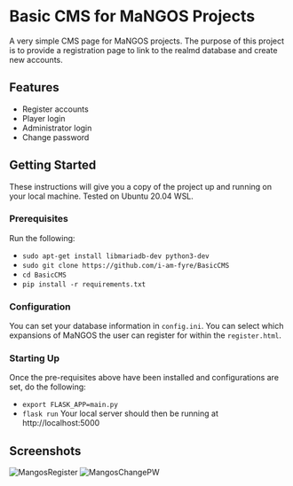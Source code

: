 # Basic CMS for MaNGOS Projects

A very simple CMS page for MaNGOS projects. The purpose of this project is to provide a registration page to link to the realmd database and create new accounts.

## Features

- Register accounts
- Player login
- Administrator login
- Change password

## Getting Started

These instructions will give you a copy of the project up and running on
your local machine. Tested on Ubuntu 20.04 WSL.

### Prerequisites

Run the following:
- `sudo apt-get install libmariadb-dev python3-dev`
- `sudo git clone https://github.com/i-am-fyre/BasicCMS`
- `cd BasicCMS`
- `pip install -r requirements.txt`

### Configuration

You can set your database information in `config.ini`.
You can select which expansions of MaNGOS the user can register for within the `register.html`.

### Starting Up

Once the pre-requisites above have been installed and configurations are set, do the following:
- `export FLASK_APP=main.py`
- `flask run`
Your local server should then be running at http://localhost:5000

## Screenshots
![MangosRegister](https://user-images.githubusercontent.com/58180427/162591117-71d84e9b-f769-4d8d-a5a3-457ef0180c80.png)
![MangosChangePW](https://user-images.githubusercontent.com/58180427/162652190-31ccf1b1-2261-49a3-a6c3-1673d9eb1ebf.png)


